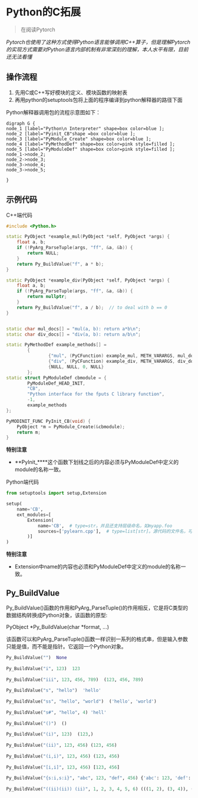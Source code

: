 
# Python的C拓展

> 在阅读Pytorch

*Pytorch也使用了这种方式使得Python语言能够调用C++算子，但是理解Pytorch的实现方式需要对Python语言内部机制有非常深刻的理解，本人水平有限，目前还无法看懂*

##  操作流程

1. 先用C或C++写好模块的定义、模块函数的映射表
2. 再用python的setuptools包将上面的程序编译到python解释器的路径下面



Python解释器调用包的流程示意图如下：


```graphviz
digraph G {
node_1 [label="Python\n Interpreter" shape=box color=blue ];
node_2 [label="Pyinit_CB"shape =box color=blue ];
node_3 [label="PyModule_Create" shape=box color=blue ];
node_4 [label="PyMethodDef" shape=box color=pink style=filled ];
node_5 [label="PyModuleDef" shape=box color=pink style=filled ];
node_1->node_2;
node_2->node_3;
node_3->node_4;
node_3->node_5;

}
```

##  示例代码

C++端代码

```cpp
#include <Python.h>

static PyObject *example_mul(PyObject *self, PyObject *args) {
    float a, b;
    if (!PyArg_ParseTuple(args, "ff", &a, &b)) {
        return NULL;
    }
    return Py_BuildValue("f", a * b);
}

static PyObject *example_div(PyObject *self, PyObject *args) {
    float a, b;
    if (!PyArg_ParseTuple(args, "ff", &a, &b)) {
        return nullptr;
    }
    return Py_BuildValue("f", a / b);  // to deal with b == 0
}


static char mul_docs[] = "mul(a, b): return a*b\n";
static char div_docs[] = "div(a, b): return a/b\n";

static PyMethodDef example_methods[] =
        {
                {"mul", (PyCFunction) example_mul, METH_VARARGS, mul_docs},
                {"div", (PyCFunction) example_div, METH_VARARGS, div_docs},
                {NULL, NULL, 0, NULL}
        };
static struct PyModuleDef cbmodule = {
        PyModuleDef_HEAD_INIT,
        "CB",
        "Python interface for the fputs C library function",
        -1,
        example_methods
};

PyMODINIT_FUNC PyInit_CB(void) {
    PyObject *m = PyModule_Create(&cbmodule);
    return m;
}


```

**特别注意**

+ **PyInit_\*\***这个函数下划线之后的内容必须与PyModuleDef中定义的module的名称一致。

Python端代码

```python
from setuptools import setup,Extension

setup(
    name='CB',
    ext_modules=[
        Extension(
            name='CB',  # type=str。并且还支持层级命名，如myapp.foo
            sources=['pylearn.cpp'],  # type=list[str]。源代码的文件名，可以用glob.glob查找所有.c文件
        )]
)
```

**特别注意**

+ Extension中name的内容也必须和PyModuleDef中定义的module的名称一致。



##  Py_BuildValue

Py_BuildValue()函数的作用和PyArg_ParseTuple()的作用相反，它是将C类型的数据结构转换成Python对象，该函数的原型:

PyObject *Py_BuildValue(char *format, ...)


该函数可以和PyArg_ParseTuple()函数一样识别一系列的格式串，但是输入参数只能是值，而不能是指针。它返回一个Python对象。

```python
Py_BuildValue("")  None
 
Py_BuildValue("i", 123)  123
 
Py_BuildValue("iii", 123, 456, 789)  (123, 456, 789)
 
Py_BuildValue("s", "hello")  'hello'
 
Py_BuildValue("ss", "hello", "world")  ('hello', 'world')
 
Py_BuildValue("s#", "hello", 4) 'hell'
 
Py_BuildValue("()")  ()
 
Py_BuildValue("(i)", 123)  (123,)
 
Py_BuildValue("(ii)", 123, 456) (123, 456)
 
Py_BuildValue("(i,i)", 123, 456) (123, 456)
 
Py_BuildValue("[i,i]", 123, 456) [123, 456] 
 
Py_BuildValue("{s:i,s:i}", "abc", 123, "def", 456) {'abc': 123, 'def': 456}
 
Py_BuildValue("((ii)(ii)) (ii)", 1, 2, 3, 4, 5, 6) (((1, 2), (3, 4)), (5, 6))
```



